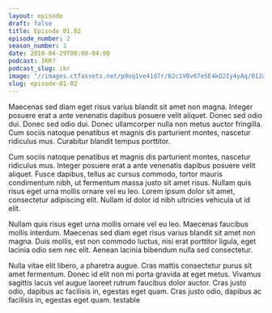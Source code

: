 ```yaml
---
layout: episode
draft: false
title: Episode 01.02
episode_number: 2
season_number: 1
date: 2018-04-29T00:00-04:00
podcast: IKR?
podcast_slug: ikr
image: "//images.ctfassets.net/p9oq1ve41d7r/62c1V8v67eSE4kQ2Iy4yAq/012adc344d30ccecc0561643b0602344/fa9c13a52830c584fa8b96dab8652023_1_.jpg"
slug: episode-01-02
---
```


<p>Maecenas sed diam eget risus varius blandit sit amet non magna. Integer posuere erat a ante venenatis dapibus posuere velit aliquet. Donec sed odio dui. Donec sed odio dui. Donec ullamcorper nulla non metus auctor fringilla. Cum sociis natoque penatibus et magnis dis parturient montes, nascetur ridiculus mus. Curabitur blandit tempus porttitor.</p>

<p>Cum sociis natoque penatibus et magnis dis parturient montes, nascetur ridiculus mus. Integer posuere erat a ante venenatis dapibus posuere velit aliquet. Fusce dapibus, tellus ac cursus commodo, tortor mauris condimentum nibh, ut fermentum massa justo sit amet risus. Nullam quis risus eget urna mollis ornare vel eu leo. Lorem ipsum dolor sit amet, consectetur adipiscing elit. Nullam id dolor id nibh ultricies vehicula ut id elit.</p>

<p>Nullam quis risus eget urna mollis ornare vel eu leo. Maecenas faucibus mollis interdum. Maecenas sed diam eget risus varius blandit sit amet non magna. Duis mollis, est non commodo luctus, nisi erat porttitor ligula, eget lacinia odio sem nec elit. Aenean lacinia bibendum nulla sed consectetur.</p>

<p>Nulla vitae elit libero, a pharetra augue. Cras mattis consectetur purus sit amet fermentum. Donec id elit non mi porta gravida at eget metus. Vivamus sagittis lacus vel augue laoreet rutrum faucibus dolor auctor. Cras justo odio, dapibus ac facilisis in, egestas eget quam. Cras justo odio, dapibus ac facilisis in, egestas eget quam. testable</p>

